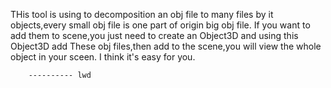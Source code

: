 THis tool is using to decomposition an obj file to many files by it objects,every small obj file is one part of origin big obj file.
If you want to add them to scene,you just need to create an Object3D and using this Object3D add These obj files,then add to the scene,you will view the whole object in your sceen.
I think it's easy for you.

		---------- lwd